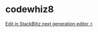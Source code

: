 # codewhiz8

[Edit in StackBlitz next generation editor ⚡️](https://stackblitz.com/~/github.com/JustClick/codewhiz8)